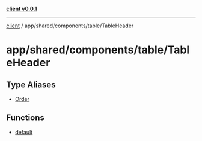 [**client v0.0.1**](../../../../../README.md)

***

[client](../../../../../README.md) / app/shared/components/table/TableHeader

# app/shared/components/table/TableHeader

## Type Aliases

- [Order](type-aliases/Order.md)

## Functions

- [default](functions/default.md)
